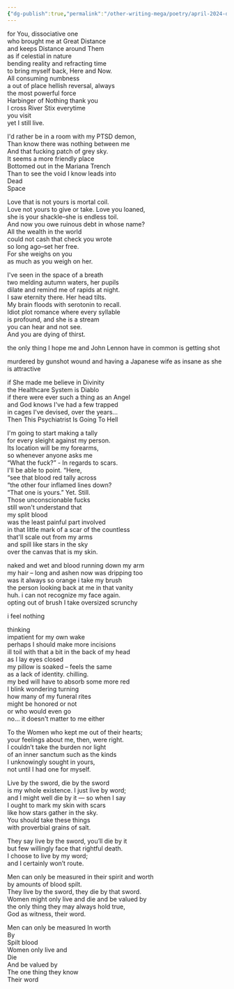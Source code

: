 ```yaml
---
{"dg-publish":true,"permalink":"/other-writing-mega/poetry/april-2024-death-march-ends-april-is-healing/","tags":["Poetry"]}
---
```



for You, dissociative one  
who brought me at Great Distance   
and keeps Distance around Them  
as if celestial in nature  
bending reality and refracting time  
to bring myself back, Here and Now.   
All consuming numbness  
a out of place hellish reversal, always  
the most powerful force  
Harbinger of Nothing thank you   
I cross River Stix everytime   
you visit  
yet I still live.

I'd rather be in a room with my PTSD demon,   
Than know there was nothing between me  
And that fucking patch of grey sky.   
It seems a more friendly place  
Bottomed out in the Mariana Trench  
Than to see the void I know leads into  
Dead   
Space 

Love that is not yours is mortal coil.   
Love not yours to give or take. Love you loaned,  
she is your shackle–she is endless toil.   
And now you owe ruinous debt in whose name?  
All the wealth in the world  
could not cash that check you wrote   
so long ago–set her free.   
For she weighs on you  
as much as you weigh on her. 

I've seen in the space of a breath  
two melding autumn waters, her pupils  
dilate and remind me of rapids at night.   
I saw eternity there. Her head tilts.   
My brain floods with serotonin to recall.   
Idiot plot romance where every syllable   
is profound, and she is a stream  
you can hear and not see.   
And you are dying of thirst. 

the only thing I hope me and John Lennon have in common is getting shot

murdered by gunshot wound and having a Japanese wife as insane as she is attractive

if She made me believe in Divinity  
the Healthcare System is Diablo  
if there were ever such a thing as an Angel  
and God knows I've had a few trapped  
in cages I've devised, over the years…   
Then This Psychiatrist Is Going To Hell



I'm going to start making a tally  
for every sleight against my person.   
Its location will be my forearms,   
so whenever anyone asks me   
“What the fuck?” \-  In regards to scars.   
I'll be able to point. “Here,  
“see that blood red tally across  
“the other four inflamed lines down?   
“That one is yours.” Yet. Still.   
Those unconscionable fucks  
still won't understand that  
my split blood  
was the least painful part involved  
in that little mark of a scar of the countless  
that'll scale out from my arms   
and spill like stars in the sky  
over the canvas that is my skin. 



naked and wet and blood running down my arm  
my hair – long and ashen now was dripping too  
was it always so orange   i take my brush  
the person looking back at me in that vanity  
huh. i can not recognize my face again.   
opting out of brush I take oversized scrunchy 

i feel nothing

thinking  
impatient for my own wake  
perhaps I should make more incisions  
ill toil with that a bit in the back of my head  
as I lay eyes closed  
my pillow is soaked – feels the same   
as a lack of identity. chilling.  
my bed will have to absorb some more red  
I blink wondering turning  
how many of my funeral rites   
might be honored or not  
or who would even go  
no… it doesn't  matter to me either

To the Women who kept me out of their hearts;  
your feelings about me, then, were right.  
I couldn’t take the burden nor light  
of an inner sanctum such as the kinds   
I unknowingly sought in yours,  
not until I had one for myself.

Live by the sword, die by the sword  
is my whole existence. I just live by word;  
and I might well die by it — so when I say  
I ought to mark my skin with scars   
like how stars gather in the sky.  
You should take these things  
with proverbial grains of salt.

They say live by the sword, you’ll die by it  
but few willingly face that rightful death.  
I choose to live by my word;  
and I certainly won’t route.

Men can only be measured in their spirit and worth   
by amounts of blood spilt.   
They live by the sword, they die by that sword.   
Women might only live and die and be valued by  
the only thing they may always hold true,   
God as witness, their word. 

Men can only be measured In worth  
By   
Spilt blood   
Women only live and  
Die   
And be valued by  
The one thing they know   
Their word

